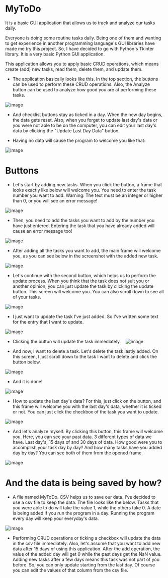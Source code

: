 # MyToDo
It is a basic GUI application that allows us to track and analyze our tasks daily.


Everyone is doing some routine tasks daily. Being one of them and wanting to get experience in another programming language's GUI libraries have made me try this project. So, I have decided to go with Python's Tkinter library. It is a very basic Python GUI application.

This application allows you to apply basic CRUD operations, which means create (add) new tasks, read them, delete them, and update them.



- The application basically looks like this. In the top section, the buttons can be used to perform these CRUD operations. Also, the Analyze button can be used to analyze how good you are at performing these tasks.

![image](https://user-images.githubusercontent.com/44292203/202788856-17e0ca24-0477-4995-aba7-7a56ba68e14c.png)

- And checklist buttons stay as ticked in a day. When the new day begins, the data gets reset. Also, when you forget to update last day's data or you were not able to be on the computer, you can edit your last day's data by clicking the "Update Last Day Data" button.

- Having no data will cause the program to welcome you like that:

![image](https://user-images.githubusercontent.com/44292203/202730689-ad32e0c9-5a86-42ff-8ca4-227370ec0af3.png)




# Buttons

- Let's start by adding new tasks. When you click the button, a frame that looks exactly like below will welcome you. You need to enter the task number you want to add. Warning: The text must be an integer or higher than 0, or you will see an error message!

![image](https://user-images.githubusercontent.com/44292203/202723047-5e8e15ca-0962-4d34-bc33-68e75ec2cc83.png)

- Then, you need to add the tasks you want to add by the number you have just entered. Entering the task that you have already added will cause an error message too!

![image](https://user-images.githubusercontent.com/44292203/202723729-6b48c3e9-9cc4-4be5-934c-da2dc91d4fd3.png)

- After adding all the tasks you want to add, the main frame will welcome you, as you can see below in the screenshot with the added new task.

![image](https://user-images.githubusercontent.com/44292203/202793174-757bb080-b002-49d1-80f0-e91b803de279.png)

- Let's continue with the second button, which helps us to perform the update process. When you think that the task does not suit you or another opinion, you can just update the task by clicking the update button. This screen will welcome you. You can also scroll down to see all of your tasks.

![image](https://user-images.githubusercontent.com/44292203/202793299-a5e1e5d3-c009-4138-8659-88661d093ffe.png)

- I just want to update the task I've just added. So I've written some text for the entry that I want to update.

![image](https://user-images.githubusercontent.com/44292203/202725925-6e9870dc-2084-42bf-81df-03ea05835069.png)

- Clicking the button will update the task immediately. 
 
![image](https://user-images.githubusercontent.com/44292203/202793426-30419945-f515-42a4-a732-1019c738f4ec.png)

- And now, I want to delete a task. Let's delete the task lastly added. On this screen, I just scroll down to the task I want to delete and click the button below.

![image](https://user-images.githubusercontent.com/44292203/202793560-9bb68022-03ea-4b6b-90aa-d0375d9ca02e.png)

- And it is done!

![image](https://user-images.githubusercontent.com/44292203/202793636-bb5ab8bc-1827-4993-bf6b-276eb62d9603.png)

- How to update the last day's data? For this, just click on the button, and this frame will welcome you with the last day's data, whether it is ticked or not. You can just click the checkbox of the task you want to update.

![image](https://user-images.githubusercontent.com/44292203/202794166-4626c111-c9d6-4092-a35b-2650f1b6770b.png)

- And let's analyze myself. By clicking this button, this frame will welcome you. Here, you can see your past data. 3 different types of data we have. Last day's, 15 days of and 30 days of data. How good were you to accomplish your task day by day? And how many tasks have you added day by day? You can see both of them from the opened frame.

![image](https://user-images.githubusercontent.com/44292203/202794294-a6202aeb-a529-4c6d-801e-f91a17d4c8df.png)

# And the data is being saved by how?

- A file named MyToDo. CSV helps us to save our data. I've decided to use a csv file to keep the data. The file looks like the below. Tasks that you were able to do will take the value 1, while the others take 0. A date is being added if you run the program in a day. Running the program every day will keep your everyday's data.

![image](https://user-images.githubusercontent.com/44292203/202794646-1802ec73-2dbb-455a-9f5e-d74fc2c048a1.png)

- Performing CRUD operations or ticking a checkbox will update the data in the csv file immediately. Also, let's assume that you want to add new data after 15 days of using this application. After the add operation, the value of the added day will get 0 while the past days get the NaN value. Adding new tasks after a few days means this task was not part of you before. So, you can only update starting from the last day. Of course you can edit the values of that column from the csv file.

